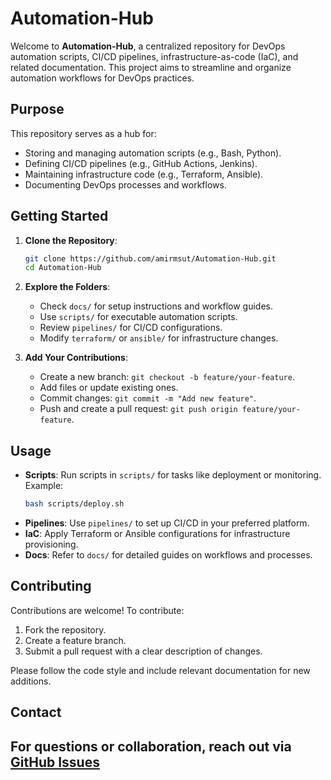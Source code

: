# Automation-Hub

Welcome to **Automation-Hub**, a centralized repository for DevOps automation scripts, CI/CD pipelines, infrastructure-as-code (IaC), and related documentation. This project aims to streamline and organize automation workflows for DevOps practices.

## Purpose

This repository serves as a hub for:

- Storing and managing automation scripts (e.g., Bash, Python).
- Defining CI/CD pipelines (e.g., GitHub Actions, Jenkins).
- Maintaining infrastructure code (e.g., Terraform, Ansible).
- Documenting DevOps processes and workflows.

## Getting Started

1. **Clone the Repository**:

   ```bash
   git clone https://github.com/amirmsut/Automation-Hub.git
   cd Automation-Hub
   ```

2. **Explore the Folders**:

   - Check `docs/` for setup instructions and workflow guides.
   - Use `scripts/` for executable automation scripts.
   - Review `pipelines/` for CI/CD configurations.
   - Modify `terraform/` or `ansible/` for infrastructure changes.

3. **Add Your Contributions**:
   - Create a new branch: `git checkout -b feature/your-feature`.
   - Add files or update existing ones.
   - Commit changes: `git commit -m "Add new feature"`.
   - Push and create a pull request: `git push origin feature/your-feature`.

## Usage

- **Scripts**: Run scripts in `scripts/` for tasks like deployment or monitoring. Example:
  ```bash
  bash scripts/deploy.sh
  ```
- **Pipelines**: Use `pipelines/` to set up CI/CD in your preferred platform.
- **IaC**: Apply Terraform or Ansible configurations for infrastructure provisioning.
- **Docs**: Refer to `docs/` for detailed guides on workflows and processes.

## Contributing

Contributions are welcome! To contribute:

1. Fork the repository.
2. Create a feature branch.
3. Submit a pull request with a clear description of changes.

Please follow the code style and include relevant documentation for new additions.

## Contact

## For questions or collaboration, reach out via [GitHub Issues](https://github.com/amirmsut/Automation-Hub/issues)
